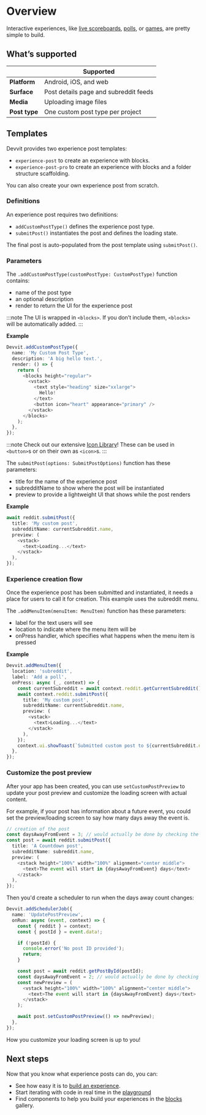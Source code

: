 # Overview

Interactive experiences, like [live scoreboards](./showcase/apps.mdx#livescores), [polls](./showcase/playgrounds.mdx#polls), or [games](./showcase/apps.mdx#bingo), are pretty simple to build.

## What’s supported

|               | Supported                             |
| ------------- | ------------------------------------- |
| **Platform**  | Android, iOS, and web                 |
| **Surface**   | Post details page and subreddit feeds |
| **Media**     | Uploading image files                 |
| **Post type** | One custom post type per project      |

## Templates

Devvit provides two experience post templates:

- `experience-post` to create an experience with blocks.
- `experience-post-pro` to create an experience with blocks and a folder structure scaffolding.

You can also create your own experience post from scratch.

### Definitions

An experience post requires two definitions:

- `addCustomPostType()` defines the experience post type.
- `submitPost()` instantiates the post and defines the loading state.

The final post is auto-populated from the post template using `submitPost()`.

### Parameters

The `.addCustomPostType(customPostType: CustomPostType)` function contains:

- name of the post type
- an optional description
- render to return the UI for the experience post

:::note
The UI is wrapped in `<blocks>`. If you don’t include them, `<blocks>` will be automatically added.
:::

**Example**

```ts
Devvit.addCustomPostType({
  name: 'My Custom Post Type',
  description: 'A big hello text.',
  render: () => {
    return (
      <blocks height="regular">
        <vstack>
          <text style="heading" size="xxlarge">
            Hello!
          </text>
          <button icon="heart" appearance="primary" />
        </vstack>
      </blocks>
    );
  },
});
```

:::note
Check out our extensive [Icon Library](blocks/icon)! These can be used in `<button>`s or on their own as `<icon>`s.
:::

The `submitPost(options: SubmitPostOptions)` function has these parameters:

- title for the name of the experience post
- subredditName to show where the post will be instantiated
- preview to provide a lightweight UI that shows while the post renders

**Example**

```ts
await reddit.submitPost({
  title: 'My custom post',
  subredditName: currentSubreddit.name,
  preview: (
    <vstack>
      <text>Loading...</text>
    </vstack>
  ),
});
```

### Experience creation flow

Once the experience post has been submitted and instantiated, it needs a place for users to call it for creation. This example uses the subreddit menu.

The `.addMenuItem(menuItem: MenuItem)` function has these parameters:

- label for the text users will see
- location to indicate where the menu item will be
- onPress handler, which specifies what happens when the menu item is pressed

**Example**

```ts
Devvit.addMenuItem({
  location: 'subreddit',
  label: 'Add a poll',
  onPress: async (_, context) => {
    const currentSubreddit = await context.reddit.getCurrentSubreddit();
    await context.reddit.submitPost({
      title: 'My custom post',
      subredditName: currentSubreddit.name,
      preview: (
        <vstack>
          <text>Loading...</text>
        </vstack>
      ),
    });
    context.ui.showToast(`Submitted custom post to ${currentSubreddit.name}`);
  },
});
```

### Customize the post preview

After your app has been created, you can use `setCustomPostPreview` to update your post preview and customize the loading screen with actual content.

For example, if your post has information about a future event, you could set the preview/loading screen to say how many days away the event is.

```ts
// creation of the post
const daysAwayFromEvent = 3; // would actually be done by checking the date diff, but just hardcoding for this example
const post = await reddit.submitPost({
  title: 'A Countdown post',
  subredditName: subreddit.name,
  preview: (
    <zstack height="100%" width="100%" alignment="center middle">
      <text>The event will start in {daysAwayFromEvent} days</text>
    </zstack>
  ),
});
```

Then you'd create a scheduler to run when the days away count changes:

```ts
Devvit.addSchedulerJob({
  name: 'UpdatePostPreview',
  onRun: async (event, context) => {
    const { reddit } = context;
    const { postId } = event.data!;

    if (!postId) {
      console.error('No post ID provided');
      return;
    }

    const post = await reddit.getPostById(postId);
    const daysAwayFromEvent = 2; // would actually be done by checking the date diff, but just hardcoding for this example
    const newPreview = (
      <vstack height="100%" width="100%" alignment="center middle">
        <text>The event will start in {daysAwayFromEvent} days</text>
      </vstack>
    );

    await post.setCustomPostPreview(() => newPreview);
  },
});
```

How you customize your loading screen is up to you!

## Next steps

Now that you know what experience posts can do, you can:

- See how easy it is to [build an experience](experience_post.md).
- Start iterating with code in real time in the [playground](playground.md)
- Find components to help you build your experiences in the [blocks](/docs/blocks/overview.mdx) gallery.
